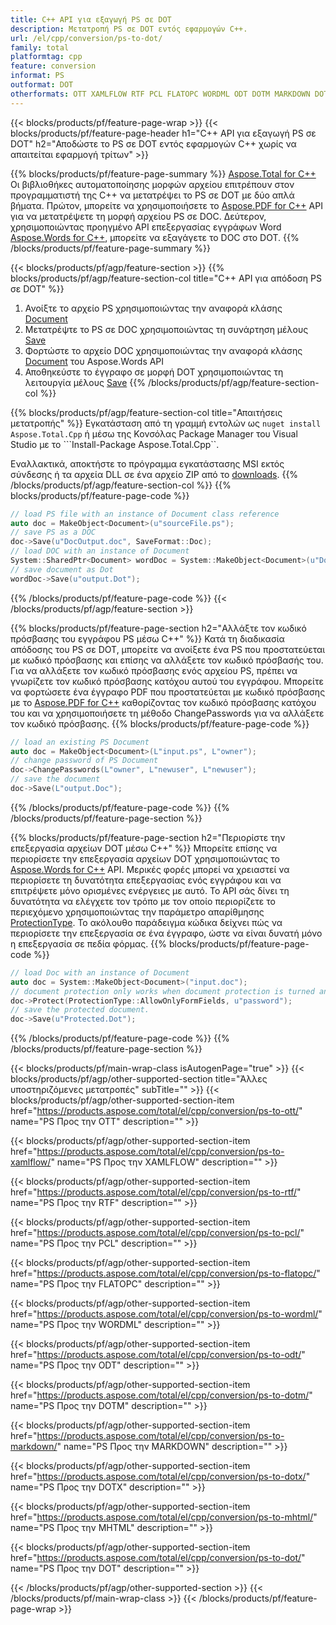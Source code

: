 ```yaml
---
title: C++ API για εξαγωγή PS σε DOT
description: Μετατροπή PS σε DOT εντός εφαρμογών C++.
url: /el/cpp/conversion/ps-to-dot/
family: total
platformtag: cpp
feature: conversion
informat: PS
outformat: DOT
otherformats: OTT XAMLFLOW RTF PCL FLATOPC WORDML ODT DOTM MARKDOWN DOTX MHTML DOCM
---
```

{{< blocks/products/pf/feature-page-wrap >}}
{{< blocks/products/pf/feature-page-header h1="C++ API για εξαγωγή PS σε DOT" h2="Αποδώστε το PS σε DOT εντός εφαρμογών C++ χωρίς να απαιτείται εφαρμογή τρίτων" >}}

{{% blocks/products/pf/feature-page-summary %}}
[Aspose.Total for C++](https://products.aspose.com/total/cpp/) Οι βιβλιοθήκες αυτοματοποίησης μορφών αρχείου επιτρέπουν στον προγραμματιστή της C++ να μετατρέψει το PS σε DOT με δύο απλά βήματα. Πρώτον, μπορείτε να χρησιμοποιήσετε το [Aspose.PDF for C++](https://products.aspose.com/pdf/cpp/) API για να μετατρέψετε τη μορφή αρχείου PS σε DOC. Δεύτερον, χρησιμοποιώντας προηγμένο API επεξεργασίας εγγράφων Word [Aspose.Words for C++](https://products.aspose.com/words/cpp/), μπορείτε να εξαγάγετε το DOC στο DOT. 
{{% /blocks/products/pf/feature-page-summary  %}}

{{< blocks/products/pf/agp/feature-section >}}
{{% blocks/products/pf/agp/feature-section-col title="C++ API για απόδοση PS σε DOT" %}}
1. Ανοίξτε το αρχείο PS χρησιμοποιώντας την αναφορά κλάσης [Document](https://reference.aspose.com/pdf/cpp/class/aspose.pdf.document)
2. Μετατρέψτε το PS σε DOC χρησιμοποιώντας τη συνάρτηση μέλους [Save](https://reference.aspose.com/pdf/cpp/class/aspose.pdf.document#adb8061c585440fde49c1263e68837f01)
3. Φορτώστε το αρχείο DOC χρησιμοποιώντας την αναφορά κλάσης [Document](https://reference.aspose.com/words/cpp/class/aspose.words.document) του Aspose.Words API
4. Αποθηκεύστε το έγγραφο σε μορφή DOT χρησιμοποιώντας τη λειτουργία μέλους [Save](https://reference.aspose.com/words/cpp/class/aspose.words.document#save_stream_saveformat)
{{% /blocks/products/pf/agp/feature-section-col %}}

{{% blocks/products/pf/agp/feature-section-col title="Απαιτήσεις μετατροπής" %}}
Εγκατάσταση από τη γραμμή εντολών ως ```nuget install Aspose.Total.Cpp``` ή μέσω της Κονσόλας Package Manager του Visual Studio με το ```Install-Package Aspose.Total.Cpp``.

Εναλλακτικά, αποκτήστε το πρόγραμμα εγκατάστασης MSI εκτός σύνδεσης ή τα αρχεία DLL σε ένα αρχείο ZIP από το [downloads](https://downloads.aspose.com/total/cpp).
{{% /blocks/products/pf/agp/feature-section-col %}}
{{% blocks/products/pf/feature-page-code %}}

```cpp
// load PS file with an instance of Document class reference
auto doc = MakeObject<Document>(u"sourceFile.ps");
// save PS as a DOC 
doc->Save(u"DocOutput.doc", SaveFormat::Doc); 
// load DOC with an instance of Document
System::SharedPtr<Document> wordDoc = System::MakeObject<Document>(u"DocOutput.doc");
// save document as Dot
wordDoc->Save(u"output.Dot");  
```

{{% /blocks/products/pf/feature-page-code %}}
{{< /blocks/products/pf/agp/feature-section >}}

{{% blocks/products/pf/feature-page-section  h2="Αλλάξτε τον κωδικό πρόσβασης του εγγράφου PS μέσω C++" %}}
Κατά τη διαδικασία απόδοσης του PS σε DOT, μπορείτε να ανοίξετε ένα PS που προστατεύεται με κωδικό πρόσβασης και επίσης να αλλάξετε τον κωδικό πρόσβασής του. Για να αλλάξετε τον κωδικό πρόσβασης ενός αρχείου PS, πρέπει να γνωρίζετε τον κωδικό πρόσβασης κατόχου αυτού του εγγράφου. Μπορείτε να φορτώσετε ένα έγγραφο PDF που προστατεύεται με κωδικό πρόσβασης με το [Aspose.PDF for C++](https://products.aspose.com/pdf/cpp/) καθορίζοντας τον κωδικό πρόσβασης κατόχου του και να χρησιμοποιήσετε τη μέθοδο ChangePasswords για να αλλάξετε τον κωδικό πρόσβασης.
{{% blocks/products/pf/feature-page-code %}}

```cpp
// load an existing PS Document
auto doc = MakeObject<Document>(L"input.ps", L"owner");
// change password of PS Document
doc->ChangePasswords(L"owner", L"newuser", L"newuser");
// save the document
doc->Save(L"output.Doc");
```
{{% /blocks/products/pf/feature-page-code  %}}
{{% /blocks/products/pf/feature-page-section %}}

{{% blocks/products/pf/feature-page-section  h2="Περιορίστε την επεξεργασία αρχείων DOT μέσω C++" %}}
Μπορείτε επίσης να περιορίσετε την επεξεργασία αρχείων DOT χρησιμοποιώντας το [Aspose.Words for C++](https://products.aspose.com/words/cpp/) API. Μερικές φορές μπορεί να χρειαστεί να περιορίσετε τη δυνατότητα επεξεργασίας ενός εγγράφου και να επιτρέψετε μόνο ορισμένες ενέργειες με αυτό. Το API σάς δίνει τη δυνατότητα να ελέγχετε τον τρόπο με τον οποίο περιορίζετε το περιεχόμενο χρησιμοποιώντας την παράμετρο απαρίθμησης [ProtectionType](https://reference.aspose.com/words/cpp/namespace/aspose.words#protectiontype). Το ακόλουθο παράδειγμα κώδικα δείχνει πώς να περιορίσετε την επεξεργασία σε ένα έγγραφο, ώστε να είναι δυνατή μόνο η επεξεργασία σε πεδία φόρμας.
{{% blocks/products/pf/feature-page-code %}}

```cpp
// load Doc with an instance of Document
auto doc = System::MakeObject<Document>("input.doc");
// document protection only works when document protection is turned and only editing in form fields is allowed.
doc->Protect(ProtectionType::AllowOnlyFormFields, u"password");
// save the protected document.
doc->Save(u"Protected.Dot");  
```
{{% /blocks/products/pf/feature-page-code  %}}
{{% /blocks/products/pf/feature-page-section %}}

{{< blocks/products/pf/main-wrap-class isAutogenPage="true" >}}
{{< blocks/products/pf/agp/other-supported-section title="Άλλες υποστηριζόμενες μετατροπές" subTitle="" >}}
{{< blocks/products/pf/agp/other-supported-section-item href="https://products.aspose.com/total/el/cpp/conversion/ps-to-ott/" name="PS Προς την OTT" description="" >}}

{{< blocks/products/pf/agp/other-supported-section-item href="https://products.aspose.com/total/el/cpp/conversion/ps-to-xamlflow/" name="PS Προς την XAMLFLOW" description="" >}}

{{< blocks/products/pf/agp/other-supported-section-item href="https://products.aspose.com/total/el/cpp/conversion/ps-to-rtf/" name="PS Προς την RTF" description="" >}}

{{< blocks/products/pf/agp/other-supported-section-item href="https://products.aspose.com/total/el/cpp/conversion/ps-to-pcl/" name="PS Προς την PCL" description="" >}}

{{< blocks/products/pf/agp/other-supported-section-item href="https://products.aspose.com/total/el/cpp/conversion/ps-to-flatopc/" name="PS Προς την FLATOPC" description="" >}}

{{< blocks/products/pf/agp/other-supported-section-item href="https://products.aspose.com/total/el/cpp/conversion/ps-to-wordml/" name="PS Προς την WORDML" description="" >}}

{{< blocks/products/pf/agp/other-supported-section-item href="https://products.aspose.com/total/el/cpp/conversion/ps-to-odt/" name="PS Προς την ODT" description="" >}}

{{< blocks/products/pf/agp/other-supported-section-item href="https://products.aspose.com/total/el/cpp/conversion/ps-to-dotm/" name="PS Προς την DOTM" description="" >}}

{{< blocks/products/pf/agp/other-supported-section-item href="https://products.aspose.com/total/el/cpp/conversion/ps-to-markdown/" name="PS Προς την MARKDOWN" description="" >}}

{{< blocks/products/pf/agp/other-supported-section-item href="https://products.aspose.com/total/el/cpp/conversion/ps-to-dotx/" name="PS Προς την DOTX" description="" >}}

{{< blocks/products/pf/agp/other-supported-section-item href="https://products.aspose.com/total/el/cpp/conversion/ps-to-mhtml/" name="PS Προς την MHTML" description="" >}}

{{< blocks/products/pf/agp/other-supported-section-item href="https://products.aspose.com/total/el/cpp/conversion/ps-to-dot/" name="PS Προς την DOT" description="" >}}


{{< /blocks/products/pf/agp/other-supported-section >}}
{{< /blocks/products/pf/main-wrap-class >}}
{{< /blocks/products/pf/feature-page-wrap >}}